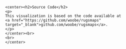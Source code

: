 <div id="fixed_width_content">
      
    <center><h2>Source Code</h2>
    <p>
    This visualization is based on the code available at
    <a href="https://github.com/woobe/rugsmaps" target="_blank">github.com/woobe/rugsmaps</a>.
    </p>
    </center><br>
    <br>
    </center>
    
</div>
